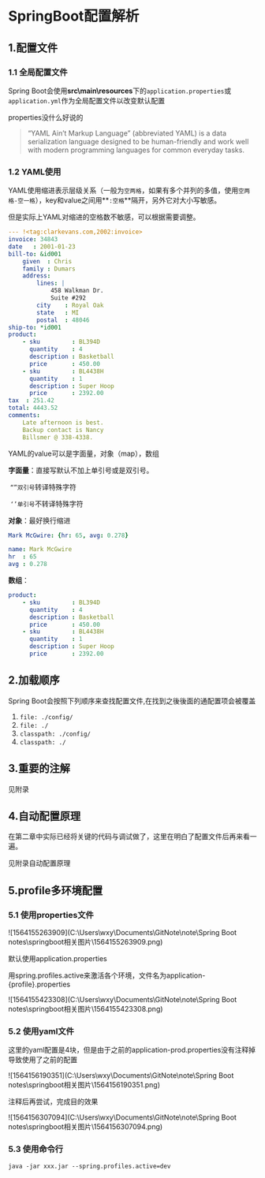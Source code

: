 # SpringBoot配置解析

## 1.配置文件

### 1.1 全局配置文件

Spring Boot会使用**src\main\resources**下的`application.properties`或`application.yml`作为全局配置文件以改变默认配置

properties没什么好说的

> “YAML Ain’t Markup Language” (abbreviated YAML) is a data
> serialization language designed to be human-friendly and work well with
> modern programming languages for common everyday tasks.

### 1.2 YAML使用

YAML使用缩进表示层级关系（一般为`空两格`，如果有多个并列的多值，使用`空两格-空一格`），key和value之间用**`:空格`**隔开，另外它对大小写敏感。

但是实际上YAML对缩进的空格数不敏感，可以根据需要调整。

```yaml
--- !<tag:clarkevans.com,2002:invoice>
invoice: 34843
date   : 2001-01-23
bill-to: &id001
    given  : Chris
    family : Dumars
    address:
        lines: |
            458 Walkman Dr.
            Suite #292
        city    : Royal Oak
        state   : MI
        postal  : 48046
ship-to: *id001
product:
    - sku         : BL394D
      quantity    : 4
      description : Basketball
      price       : 450.00
    - sku         : BL4438H
      quantity    : 1
      description : Super Hoop
      price       : 2392.00
tax  : 251.42
total: 4443.52
comments:
    Late afternoon is best.
    Backup contact is Nancy
    Billsmer @ 338-4338.
```

YAML的value可以是字面量，对象（map），数组

**字面量**：直接写默认不加上单引号或是双引号。

​	`“”双引号`转译特殊字符

​	`‘’单引号`不转译特殊字符

**对象**：最好换行缩进

```yaml
Mark McGwire: {hr: 65, avg: 0.278}

name: Mark McGwire
hr  : 65
avg : 0.278
```

**数组**：

```yaml
product:
    - sku         : BL394D
      quantity    : 4
      description : Basketball
      price       : 450.00
    - sku         : BL4438H
      quantity    : 1
      description : Super Hoop
      price       : 2392.00
```



## 2.加载顺序

Spring Boot会按照下列顺序来查找配置文件,在找到之後後面的通配置项会被覆盖

1. `file: ./config/`
2. `file: ./`
3. `classpath: ./config/`
4. `classpath: ./`



## 3.重要的注解

见附录



## 4.自动配置原理

在第二章中实际已经将关键的代码与调试做了，这里在明白了配置文件后再来看一遍。

见附录自动配置原理



## 5.profile多环境配置

### 5.1 使用properties文件

![1564155263909](C:\Users\wxy\Documents\GitNote\note\Spring Boot notes\springboot相关图片\1564155263909.png)

默认使用application.properties

用spring.profiles.active来激活各个环境，文件名为application-{profile}.properties

![1564155423308](C:\Users\wxy\Documents\GitNote\note\Spring Boot notes\springboot相关图片\1564155423308.png)

### 5.2 使用yaml文件

这里的yaml配置是4块，但是由于之前的application-prod.properties没有注释掉导致使用了之前的配置

![1564156190351](C:\Users\wxy\Documents\GitNote\note\Spring Boot notes\springboot相关图片\1564156190351.png)

注释后再尝试，完成目的效果

![1564156307094](C:\Users\wxy\Documents\GitNote\note\Spring Boot notes\springboot相关图片\1564156307094.png)

### 5.3 使用命令行

```shell
java -jar xxx.jar --spring.profiles.active=dev
```